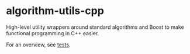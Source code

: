algorithm-utils-cpp
===================

High-level utility wrappers around standard algorithms and Boost to make functional programming in C++ easier.

For an overview, see [tests](test/main.cpp).
